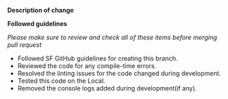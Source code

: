 **Description of change**
<!-- Please provide a description of the change here, what you want to achieve with the Pull Request -->

**Followed guidelines**

_Please make sure to review and check all of these items before merging pull request_
- Followed SF GitHub guidelines for creating this branch.
- Reviewed the code for any compile-time errors.
- Resolved the linting issues for the code changed during development.
- Tested this code on the Local.
- Removed the console logs added during development(if any).

